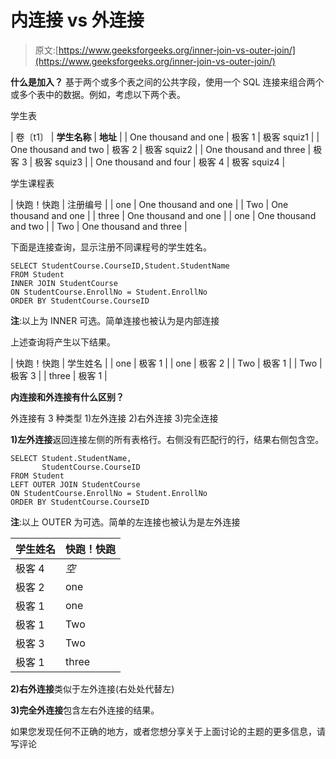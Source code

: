 # 内连接 vs 外连接

> 原文:[https://www.geeksforgeeks.org/inner-join-vs-outer-join/](https://www.geeksforgeeks.org/inner-join-vs-outer-join/)

**什么是加入？**
基于两个或多个表之间的公共字段，使用一个 SQL 连接来组合两个或多个表中的数据。例如，考虑以下两个表。

学生表

| 卷〔t1〕 | **学生名称** | **地址** |
| One thousand and one | 极客 1 | 极客 squiz1 |
| One thousand and two | 极客 2 | 极客 squiz2 |
| One thousand and three | 极客 3 | 极客 squiz3 |
| One thousand and four | 极客 4 | 极客 squiz4 |

学生课程表

| 快跑！快跑 | 注册编号 |
| one | One thousand and one |
| Two | One thousand and one |
| three | One thousand and one |
| one | One thousand and two |
| Two | One thousand and three |

下面是连接查询，显示注册不同课程号的学生姓名。

```
SELECT StudentCourse.CourseID,Student.StudentName
FROM Student
INNER JOIN StudentCourse 
ON StudentCourse.EnrollNo = Student.EnrollNo
ORDER BY StudentCourse.CourseID
```

**注**:以上为 INNER 可选。简单连接也被认为是内部连接

上述查询将产生以下结果。

| 快跑！快跑 | 学生姓名 |
| one | 极客 1 |
| one | 极客 2 |
| Two | 极客 1 |
| Two | 极客 3 |
| three | 极客 1 |

**内连接和外连接有什么区别？**

外连接有 3 种类型
1)左外连接
2)右外连接
3)完全连接

**1)左外连接**返回连接左侧的所有表格行。右侧没有匹配行的行，结果右侧包含空。

```
SELECT Student.StudentName,
       StudentCourse.CourseID
FROM Student
LEFT OUTER JOIN StudentCourse 
ON StudentCourse.EnrollNo = Student.EnrollNo
ORDER BY StudentCourse.CourseID
```

**注**:以上 OUTER 为可选。简单的左连接也被认为是左外连接

| 学生姓名 | 快跑！快跑 |
| --- | --- |
| 极客 4 | *空* |
| 极客 2 | one |
| 极客 1 | one |
| 极客 1 | Two |
| 极客 3 | Two |
| 极客 1 | three |

**2)右外连接**类似于左外连接(右处处代替左)

**3)完全外连接**包含左右外连接的结果。

如果您发现任何不正确的地方，或者您想分享关于上面讨论的主题的更多信息，请写评论
